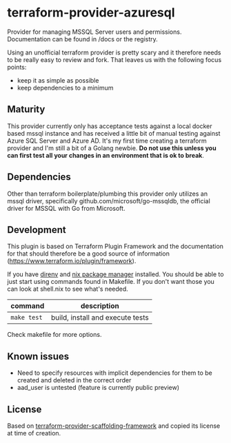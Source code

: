 # terraform-provider-azuresql
Provider for managing MSSQL Server users and permissions. Documentation can be found in /docs or the registry.

Using an unofficial terraform provider is pretty scary and it therefore needs to be really easy to review and fork. That leaves us with the following focus points:
- keep it as simple as possible
- keep dependencies to a minimum

## Maturity
This provider currently only has acceptance tests against a local docker based mssql instance and has received a little bit of manual testing against Azure SQL Server and Azure AD. It's my first time creating a terraform provider and I'm still a bit of a Golang newbie. **Do not use this unless you can first test all your changes in an environment that is ok to break**.

## Dependencies
Other than terraform boilerplate/plumbing this provider only utilizes an mssql driver, specifically github.com/microsoft/go-mssqldb, the official driver for MSSQL with Go from Microsoft.

## Development
This plugin is based on Terraform Plugin Framework and the documentation for that should therefore be a good source of information (https://www.terraform.io/plugin/framework).

If you have [direnv](https://direnv.net/) and [nix package manager](https://nixos.org/) installed. You should be able to just start using commands found in Makefile. If you don't want those you can look at shell.nix to see what's needed.

command | description
---|---
`make test` | build, install and execute tests

Check makefile for more options.

## Known issues
- Need to specify resources with implicit dependencies for them to be created and deleted in the correct order
- aad_user is untested (feature is currently public preview)

## License
Based on [terraform-provider-scaffolding-framework](https://github.com/hashicorp/terraform-provider-scaffolding-framework) and copied its license at time of creation.
